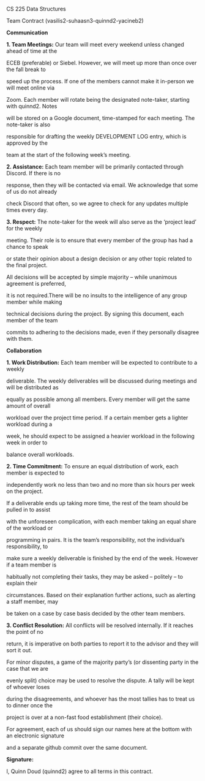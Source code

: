 ﻿

CS 225 Data Structures

Team Contract (vasilis2-suhaasn3-quinnd2-yacineb2)

**Communication**

**1. Team Meetings:** Our team will meet every weekend unless changed ahead of time at the

ECEB (preferable) or Siebel. However, we will meet up more than once over the fall break to

speed up the process. If one of the members cannot make it in-person we will meet online via

Zoom. Each member will rotate being the designated note-taker, starting with quinnd2. Notes

will be stored on a Google document, time-stamped for each meeting. The note-taker is also

responsible for drafting the weekly DEVELOPMENT LOG entry, which is approved by the

team at the start of the following week’s meeting.

**2. Assistance:** Each team member will be primarily contacted through Discord. If there is no

response, then they will be contacted via email. We acknowledge that some of us do not already

check Discord that often, so we agree to check for any updates multiple times every day.

**3. Respect:** The note-taker for the week will also serve as the ‘project lead’ for the weekly

meeting. Their role is to ensure that every member of the group has had a chance to speak

or state their opinion about a design decision or any other topic related to the final project.

All decisions will be accepted by simple majority – while unanimous agreement is preferred,

it is not required.There will be no insults to the intelligence of any group member while making

technical decisions during the project. By signing this document, each member of the team

commits to adhering to the decisions made, even if they personally disagree with them.

**Collaboration**

**1. Work Distribution:** Each team member will be expected to contribute to a weekly

deliverable. The weekly deliverables will be discussed during meetings and will be distributed as

equally as possible among all members. Every member will get the same amount of overall

workload over the project time period. If a certain member gets a lighter workload during a

week, he should expect to be assigned a heavier workload in the following week in order to

balance overall workloads.

**2. Time Commitment:** To ensure an equal distribution of work, each member is expected to

independently work no less than two and no more than six hours per week on the project.

If a deliverable ends up taking more time, the rest of the team should be pulled in to assist

with the unforeseen complication, with each member taking an equal share of the workload or

programming in pairs. It is the team’s responsibility, not the individual’s responsibility, to

make sure a weekly deliverable is finished by the end of the week. However if a team member is

habitually not completing their tasks, they may be asked – politely – to explain their





circumstances. Based on their explanation further actions, such as alerting a staff member, may

be taken on a case by case basis decided by the other team members.

**3. Conflict Resolution:** All conflicts will be resolved internally. If it reaches the point of no

return, it is imperative on both parties to report it to the advisor and they will sort it out.

For minor disputes, a game of the majority party’s (or dissenting party in the case that we are

evenly split) choice may be used to resolve the dispute. A tally will be kept of whoever loses

during the disagreements, and whoever has the most tallies has to treat us to dinner once the

project is over at a non-fast food establishment (their choice).

For agreement, each of us should sign our names here at the bottom with an electronic signature

and a separate github commit over the same document.

**Signature:**

I, Quinn Doud (quinnd2) agree to all terms in this contract.

